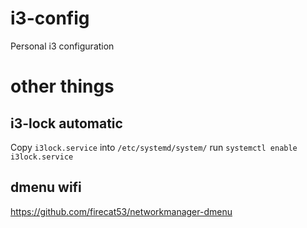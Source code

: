 # i3-config
Personal i3 configuration

# other things

## i3-lock automatic
Copy `i3lock.service` into `/etc/systemd/system/`
run `systemctl enable i3lock.service`

## dmenu wifi
https://github.com/firecat53/networkmanager-dmenu

